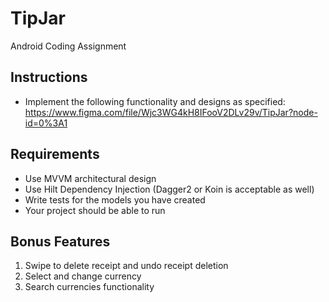 # TipJar
Android Coding Assignment

## Instructions

- Implement the following functionality and designs as specified: https://www.figma.com/file/Wjc3WG4kH8IFooV2DLv29v/TipJar?node-id=0%3A1

## Requirements

- Use MVVM architectural design
- Use Hilt Dependency Injection (Dagger2 or Koin is acceptable as well)
- Write tests for the models you have created
- Your project should be able to run

## Bonus Features

1. Swipe to delete receipt and undo receipt deletion
2. Select and change currency
3. Search currencies functionality
